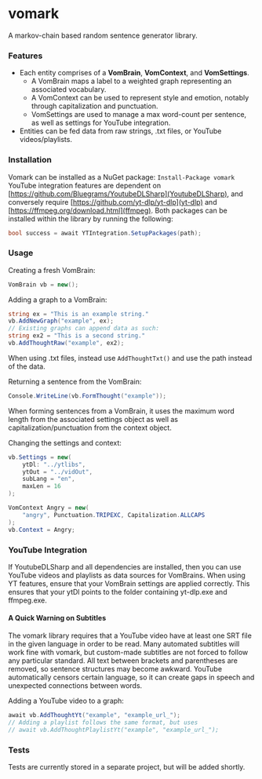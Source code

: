 # vomark
A markov-chain based random sentence generator library.
### Features
- Each entity comprises of a **VomBrain**, **VomContext**, and **VomSettings**.
	- A VomBrain maps a label to a weighted graph representing an associated vocabulary.
	- A VomContext can be used to represent style and emotion, notably through capitalization and punctuation.
	- VomSettings are used to manage a max word-count per sentence, as well as settings for YouTube integration.
- Entities can be fed data from raw strings, .txt files, or YouTube videos/playlists.
### Installation
Vomark can be installed as a NuGet package:
`Install-Package vomark`
YouTube integration features are dependent on [https://github.com/Bluegrams/YoutubeDLSharp](YoutubeDLSharp), and conversely require [https://github.com/yt-dlp/yt-dlp](yt-dlp) and [https://ffmpeg.org/download.html](ffmpeg).
Both packages can be installed within the library by running the following:
```csharp
bool success = await YTIntegration.SetupPackages(path);
```
### Usage
Creating a fresh VomBrain:
```csharp
VomBrain vb = new();
```
Adding a graph to a VomBrain:
```csharp
string ex = "This is an example string."
vb.AddNewGraph("example", ex);
// Existing graphs can append data as such:
string ex2 = "This is a second string."
vb.AddThoughtRaw("example", ex2);
```
When using .txt files, instead use `AddThoughtTxt()` and use the path instead of the data.

Returning a sentence from the VomBrain:
```csharp
Console.WriteLine(vb.FormThought("example"));
```
When forming sentences from a VomBrain, it uses the maximum word length from the associated settings object as well as capitalization/punctuation from the context object.

Changing the settings and context:
```csharp
vb.Settings = new(
	ytDl: "../ytlibs",
	ytOut = "../vidOut",
	subLang = "en",
	maxLen = 16
);

VomContext Angry = new(
	"angry", Punctuation.TRIPEXC, Capitalization.ALLCAPS
);
vb.Context = Angry;
```
### YouTube Integration
If YoutubeDLSharp and all dependencies are installed, then you can use YouTube videos and playlists as data sources for VomBrains. When using YT features, ensure that your VomBrain settings are applied correctly. This ensures that your ytDl points to the folder containing yt-dlp.exe and ffmpeg.exe.
#### A Quick Warning on Subtitles
The vomark library requires that a YouTube video have at least one SRT file in the given language in order to be read. Many automated subtitles will work fine with vomark, but custom-made subtitles are not forced to follow any particular standard. All text between brackets and parentheses are removed, so sentence structures may become awkward. YouTube automatically censors certain language, so it can create gaps in speech and unexpected connections between words.

Adding a YouTube video to a graph:
```csharp
await vb.AddThoughtYt("example", "example_url_");
// Adding a playlist follows the same format, but uses
// await vb.AddThoughtPlaylistYt("example", "example_url_");
```
### Tests
Tests are currently stored in a separate project, but will be added shortly.
